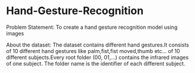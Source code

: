 # Hand-Gesture-Recognition

Problem Statement:
To create a hand gesture recognition model using images


About the dataset:
The dataset contains different hand gestures.It consists of 10 different hand gestures like palm,fist,fist moved,thumb etc... of 10 different subjects.Every root folder (00, 01,…) contains the infrared images of one subject. The folder name is the identifier of each different subject.
